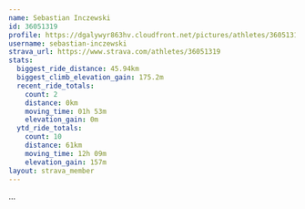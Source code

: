 ```yaml
---
name: Sebastian Inczewski
id: 36051319
profile: https://dgalywyr863hv.cloudfront.net/pictures/athletes/36051319/10635839/2/large.jpg
username: sebastian-inczewski
strava_url: https://www.strava.com/athletes/36051319
stats:
  biggest_ride_distance: 45.94km
  biggest_climb_elevation_gain: 175.2m
  recent_ride_totals:
    count: 2
    distance: 0km
    moving_time: 01h 53m
    elevation_gain: 0m
  ytd_ride_totals:
    count: 10
    distance: 61km
    moving_time: 12h 09m
    elevation_gain: 157m
layout: strava_member
--- 
```

...
